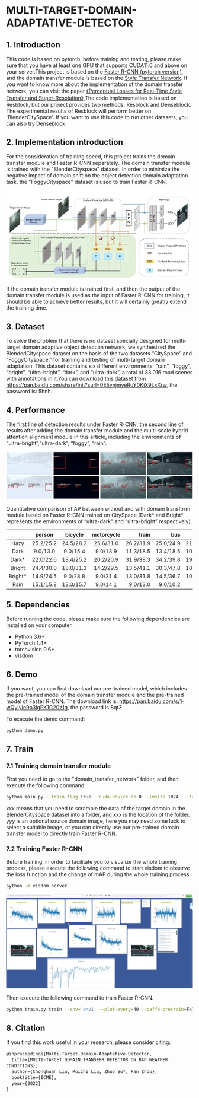 # MULTI-TARGET-DOMAIN-ADAPTATIVE-DETECTOR

## 1. Introduction
This code is based on pytorch, before training and testing, please make sure that you have at least one GPU that supports CUDA11.0 and above on your server.This project is based on the [Faster R-CNN (pytorch version)](https://github.com/chenyuntc/simple-faster-rcnn-pytorch), and the domain transfer module is based on the [Style Transfer Network](https://github.com/tyui592/Perceptual_loss_for_real_time_style_transfer). If you want to know more about the implementation of the domain transfer network, you can visit the paper [《Perceptual Losses for Real-Time Style Transfer
and Super-Resolution》](https://arxiv.org/pdf/1603.08155),The code implementation is based on Resblock, but our project provides two methods: Resblock and Denseblock. The experimental results of Resblock will perform better on 'BlenderCitySpace'. If you want to use this code to run other datasets, you can also try Denseblock.


## 2. Implementation introduction
For the consideration of training speed, this project trains the domain transfer module and Faster R-CNN separately. The domain transfer module is trained with the "BlenderCityspace" dataset. In order to minimize the negative impact of domain shift on the object detection domain adaptation task, the "FoggyCityspace" dataset is used to train Faster R-CNN.

![newtork](./md_image/network.jpg)

If the domain transfer module is trained first, and then the output of the domain transfer module is used as the input of Faster R-CNN for training, it should be able to achieve better results, but it will certainly greatly extend the training time.


## 3. Dataset
To solve the problem that there is no dataset specially designed for multi-target domain adaptive object detection network, we synthesized the BlendedCityspace dataset on the basis of the two datasets “CitySpace” and “FoggyCityspace.” for
training and testing of multi-target domain adaptation. This
dataset contains six different environments: “rain”, “foggy”,
“bright”, “ultra-bright”, “dark”, and “ultra-dark”, a total of
83,016 road scenes with annotations in it.You can download this dataset from https://pan.baidu.com/share/init?surl=0E5vnjmyeRuY0KiX9LxXrw, the password is: 5hnh.

## 4. Performance
The first line of detection results under Faster R-CNN, the second line of results after adding the domain transfer module and the multi-scale hybrid attention alignment module in this article, including the environments of “ultra-bright”,“ultra-dark”, “foggy”, “rain”.

![performance](./md_image/performance.jpg)

 Quantitative comparison of AP between without and with domain transform module based on Faster R-CNN trained on CitySpace (Dark* and Bright* represents the environments of “ultra-dark” and “ultra-bright” respectively).

 |           |person|bicycle|motorcycle| train |bus| truck| car| rider| mean
| :------------: | :--------: | :---------: |:---: |---: |---: |---: |---: |---: |---: |
|Hazy |25.2/25.2 |24.5/28.2| 25.6/31.0 |26.2/31.9| 25.0/24.9 |21.5/23.8 |27.2/35.7 |31.2/32.1| 25.8/29.1|
|Dark |9.0/13.0| 9.0/15.4| 9.0/13.9| 11.3/18.5| 13.4/18.5| 10.0/12.7| 23.2/32.4| 9.0/14.9| 11.8/17.4|
|Dark* |22.0/22.6| 18.4/25.2| 20.2/20.9| 31.9/38.3| 34.2/39.8| 19.3/21.8| 35.4/42.6| 23.9/29.1| 25.7/30.0|
|Bright| 24.4/30.0 |18.0/31.3| 14.2/29.5 |13.5/41.1| 30.3/47.8| 18.5/29.7| 34.1/44.5| 24.2/40.5 |22.2/36.8|
|Bright*| 14.9/24.5 |9.0/28.8| 9.0/21.4 |13.0/31.8| 14.5/36.7| 10.6/23.6| 18.0/43.2| 9.0/36.7| 12.3/30.7|
|Rain| 15.1/15.8| 13.3/15.7| 9.0/14.1| 9.0/13.0| 9.0/10.2| 9.0/7.5| 17.2/18.0| 17.0/17.0| 12.0/14.0|



## 5. Dependencies
Before running the code, please make sure the following dependencies are installed on your computer.
* Python 3.6+
* PyTorch 1.4+
* torchvision 0.6+
* visdom

## 6. Demo
If you want, you can first download our pre-trained model, which includes the pre-trained model of the domain transfer module and the pre-trained model of Faster R-CNN. The download link is: https://pan.baidu.com/s/1-wQyIyIe9b3lgPK1G20z1g, the password is:8qt3 .

To execute the demo command:
```Bash
python demo.py
```
## 7. Train

### 7.1 Training domain transfer module

First you need to go to the "domain_transfer_network" folder, and then execute the following command

```Bash
python main.py --train-flag True --cuda-device-no 0 --imsize 1024  --train-content xxx --train-style yyy --save-path train_model_save/
```
xxx means that you need to scramble the data of the target domain in the BlenderCityspace dataset into a folder, and xxx is the location of the folder. yyy is an optional source domain image, here you may need some luck to select a suitable image, or you can directly use our pre-trained domain transfer model to directly train Faster R-CNN.

### 7.2 Training Faster R-CNN
Before training, in order to facilitate you to visualize the whole training process, please execute the following command to start visdom to observe the loss function and the change of mAP during the whole training process.
```Bash
python -m visdom.server
```
![visdom](./md_image/visdom.jpg)

Then execute the following command to train Faster R-CNN.

```Bash
python train.py train --env='env1' --plot-every=40 --caffe-pretrain=False
```

## 8. Citation
If you find this work useful in your research, please consider citing:

```
@inproceedings{Multi-Target-Domain-Adaptative-Detector,
  title={MULTI-TARGET DOMAIN TRANSFER DETECTOR ON BAD WEATHER CONDITIONS},
  author={Chonghuan Liu, Ruizhi Liu, Zhuo Su*, Fan Zhou},
  booktitle={ICME},
  year={2022}
}
```










